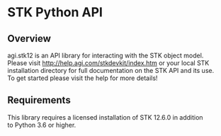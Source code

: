 STK Python API
==============

Overview
--------

agi.stk12 is an API library for interacting with the STK object model.  
Please visit http://help.agi.com/stkdevkit/index.htm or your local STK  
installation directory for full documentation on the STK API and its use.  
To get started please visit the help for more details!  


Requirements
------------

This library requires a licensed installation of STK 12.6.0 in addition  
to Python 3.6 or higher.

